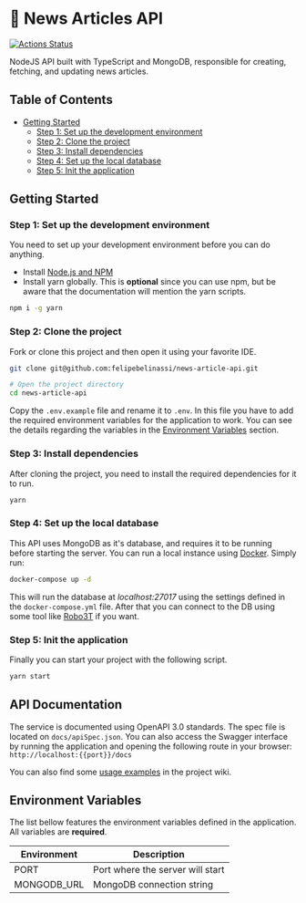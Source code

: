 # 📰 News Articles API
[![Actions Status](https://github.com/felipebelinassi/news-articles-api/workflows/CI%20workflow/badge.svg)](https://github.com/felipebelinassi/news-articles-api/actions)

NodeJS API built with TypeScript and MongoDB, responsible for creating, fetching, and updating news articles.

## Table of Contents
  - [Getting Started](#getting-started)
    - [Step 1: Set up the development environment](#step-1-set-up-the-development-environment)
    - [Step 2: Clone the project](#step-2-clone-the-project)
    - [Step 3: Install dependencies](#step-3-install-dependencies)
    - [Step 4: Set up the local database](#step-4-set-up-the-local-database)
    - [Step 5: Init the application](#step-5-init-the-application)

## Getting Started
### Step 1: Set up the development environment

You need to set up your development environment before you can do anything.

- Install [Node.js and NPM](https://nodejs.org/en/download/)
- Install yarn globally. This is **optional** since you can use npm, but be aware that the documentation will mention the yarn scripts.
  
```bash
npm i -g yarn
```

### Step 2: Clone the project

Fork or clone this project and then open it using your favorite IDE.
```bash
git clone git@github.com:felipebelinassi/news-article-api.git

# Open the project directory
cd news-article-api
```

Copy the `.env.example` file and rename it to `.env`. In this file you have to add the required environment variables for the application to work. You can see the details regarding the variables in the [Environment Variables](#-environment-variables) section.

### Step 3: Install dependencies

After cloning the project, you need to install the required dependencies for it to run.

```bash
yarn
```

### Step 4: Set up the local database
This API uses MongoDB as it's database, and requires it to be running before starting the server. You can run a local instance using [Docker](https://www.docker.com/). Simply run:

```bash
docker-compose up -d
```

This will run the database at *localhost:27017* using the settings defined in the `docker-compose.yml` file. After that you can connect to the DB using some tool like [Robo3T](https://robomongo.org/) if you want.

### Step 5: Init the application

Finally you can start your project with the following script.

```bash
yarn start
```

## API Documentation

The service is documented using OpenAPI 3.0 standards. The spec file is located on `docs/apiSpec.json`. You can also access the Swagger interface by running the application and opening the following route in your browser:
`http://localhost:{{port}}/docs`

You can also find some [usage examples](https://github.com/felipebelinassi/news-article-api/wiki/Usage-examples) in the project wiki.

## Environment Variables

The list bellow features the environment variables defined in the application. All variables are **required**.

| Environment               | Description                                   |
|-------------------------- |---------------------------------------------- |
| PORT                      | Port where the server will start              |
| MONGODB_URL               | MongoDB connection string                     |
